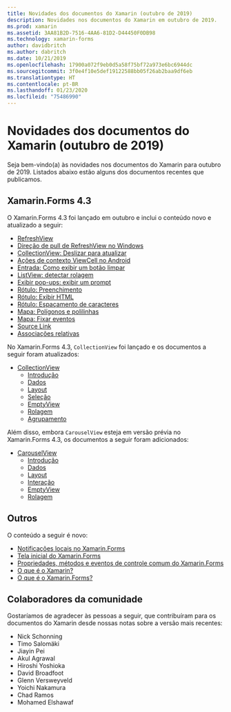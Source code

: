 ```yaml
---
title: Novidades dos documentos do Xamarin (outubro de 2019)
description: Novidades nos documentos do Xamarin em outubro de 2019.
ms.prod: xamarin
ms.assetid: 3AA81B2D-7516-4AA6-81D2-D44450F0DB98
ms.technology: xamarin-forms
author: davidbritch
ms.author: dabritch
ms.date: 10/21/2019
ms.openlocfilehash: 17900a072f9eb0d5a58f75bf72a973e6bc6944dc
ms.sourcegitcommit: 3f0e4f10e5def19122588bb05f26ab2baa9df6eb
ms.translationtype: HT
ms.contentlocale: pt-BR
ms.lasthandoff: 01/23/2020
ms.locfileid: "75486990"
---
```

# <a name="xamarin-docs-whats-new-october-2019"></a>Novidades dos documentos do Xamarin (outubro de 2019)

Seja bem-vindo(a) às novidades nos documentos do Xamarin para outubro de 2019. Listados abaixo estão alguns dos documentos recentes que publicamos.

## <a name="xamarinforms-43"></a>Xamarin.Forms 4.3

O Xamarin.Forms 4.3 foi lançado em outubro e inclui o conteúdo novo e atualizado a seguir:

- [RefreshView](~/xamarin-forms/user-interface/refreshview.md)
- [Direção de pull de RefreshView no Windows](~/xamarin-forms/platform/windows/refreshview-pulldirection.md)
- [CollectionView: Deslizar para atualizar](~/xamarin-forms/user-interface/collectionview/populate-data.md#pull-to-refresh)
- [Ações de contexto ViewCell no Android](~/xamarin-forms/platform/android/viewcell-context-actions.md)
- [Entrada: Como exibir um botão limpar](~/xamarin-forms/user-interface/text/entry.md#displaying-a-clear-button)
- [ListView: detectar rolagem](~/xamarin-forms/user-interface/listview/interactivity.md#detect-scrolling)
- [Exibir pop-ups: exibir um prompt](~/xamarin-forms/user-interface/pop-ups.md#display-a-prompt)
- [Rótulo: Preenchimento](~/xamarin-forms/user-interface/text/label.md#padding)
- [Rótulo: Exibir HTML](~/xamarin-forms/user-interface/text/label.md#display-html)
- [Rótulo: Espaçamento de caracteres](~/xamarin-forms/user-interface/text/label.md#character-spacing)
- [Mapa: Polígonos e polilinhas](~/xamarin-forms/user-interface/map/polygons.md)
- [Mapa: Fixar eventos](~/xamarin-forms/user-interface/map/pins.md#interact-with-a-pin)
- [Source Link](~/xamarin-forms/internals/sourcelink.md)
- [Associações relativas](~/xamarin-forms/app-fundamentals/data-binding/relative-bindings.md)

No Xamarin.Forms 4.3, `CollectionView` foi lançado e os documentos a seguir foram atualizados:

- [CollectionView](~/xamarin-forms/user-interface/collectionview/index.md)
  - [Introdução](~/xamarin-forms/user-interface/collectionview/introduction.md)
  - [Dados](~/xamarin-forms/user-interface/collectionview/populate-data.md)
  - [Layout](~/xamarin-forms/user-interface/collectionview/layout.md)
  - [Seleção](~/xamarin-forms/user-interface/collectionview/selection.md)
  - [EmptyView](~/xamarin-forms/user-interface/collectionview/emptyview.md)
  - [Rolagem](~/xamarin-forms/user-interface/collectionview/scrolling.md)
  - [Agrupamento](~/xamarin-forms/user-interface/collectionview/grouping.md)

Além disso, embora `CarouselView` esteja em versão prévia no Xamarin.Forms 4.3, os documentos a seguir foram adicionados:

- [CarouselView](~/xamarin-forms/user-interface/carouselview/index.md)
  - [Introdução](~/xamarin-forms/user-interface/carouselview/introduction.md)
  - [Dados](~/xamarin-forms/user-interface/carouselview/populate-data.md)
  - [Layout](~/xamarin-forms/user-interface/carouselview/layout.md)
  - [Interação](~/xamarin-forms/user-interface/carouselview/interaction.md)
  - [EmptyView](~/xamarin-forms/user-interface/carouselview/emptyview.md)
  - [Rolagem](~/xamarin-forms/user-interface/carouselview/scrolling.md)

## <a name="other"></a>Outros

O conteúdo a seguir é novo:

- [Notificações locais no Xamarin.Forms](~/xamarin-forms/app-fundamentals/local-notifications.md)
- [Tela inicial do Xamarin.Forms](~/xamarin-forms/user-interface/splashscreen.md)
- [Propriedades, métodos e eventos de controle comum do Xamarin.Forms](~/xamarin-forms/user-interface/controls/common-properties.md)
- [O que é o Xamarin?](~/get-started/what-is-xamarin.md)
- [O que é o Xamarin.Forms?](~/get-started/what-is-xamarin-forms.md)

## <a name="community-contributors"></a>Colaboradores da comunidade

Gostaríamos de agradecer às pessoas a seguir, que contribuíram para os documentos do Xamarin desde nossas notas sobre a versão mais recentes:

- Nick Schonning
- Timo Salomäki
- Jiayin Pei
- Akul Agrawal
- Hiroshi Yoshioka
- David Broadfoot
- Glenn Versweyveld
- Yoichi Nakamura
- Chad Ramos
- Mohamed Elshawaf
